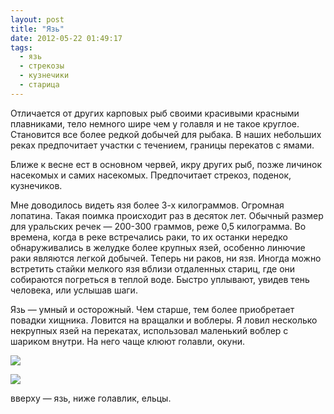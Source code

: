 ```yaml
---
layout: post
title: "Язь"
date: 2012-05-22 01:49:17
tags:
  - язь
  - стрекозы
  - кузнечики
  - старица
---
```

Отличается от других карповых рыб своими красивыми красными плавниками,
тело немного шире чем у голавля и не такое круглое. Становится все более
редкой добычей для рыбака. В наших небольших реках предпочитает участки
с течением, границы перекатов с ямами.

Ближе к весне ест в основном червей, икру других рыб, позже личинок
насекомых и самих насекомых. Предпочитает стрекоз, поденок, кузнечиков. 

Мне доводилось видеть язя более 3-х килограммов. Огромная лопатина.
Такая поимка происходит раз в десяток лет. Обычный размер для уральских
речек — 200-300 граммов, реже 0,5 килограмма. Во времена, когда в реке
встречались раки, то их останки нередко обнаруживались в желудке более
крупных язей, особенно линючие раки являются легкой добычей. Теперь ни
раков, ни язя. Иногда можно встретить стайки мелкого язя вблизи
отдаленных стариц, где они собираются погреться в теплой воде. Быстро
уплывают, увидев тень человека, или услышав шаги.

Язь — умный и осторожный. Чем старше, тем более приобретает повадки
хищника. Ловится на вращалки и воблеры. Я ловил несколько некрупных язей
на перекатах, использовал маленький воблер с шариком внутри. На него
чаще клюют голавли, окуни.

![](http://fishingguru.ru/uploads/images/00/00/01/2012/05/21/f2c2c1.jpg)

![](http://fishingguru.ru/uploads/images/00/00/01/2012/05/21/5123aa.jpg)

вверху — язь, ниже голавлик, ельцы.

